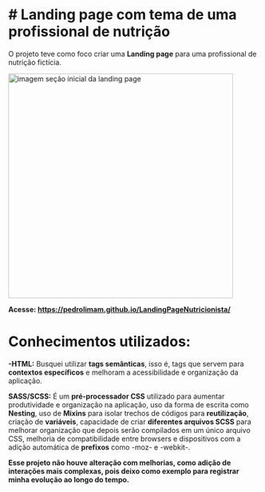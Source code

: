 # # Landing page com tema de uma profissional de nutrição

O projeto teve como foco criar uma <strong>Landing page</strong> para uma profissional de nutrição fictícia.


<img width="450px" heigth="500px" src="https://user-images.githubusercontent.com/98844522/180227429-04425456-b555-4e73-aece-f6f6e04c3d97.png" alt="imagem seção inicial da landing page">

<strong>Acesse: https://pedrolimam.github.io/LandingPageNutricionista/</strong>

# <strong>Conhecimentos utilizados:</strong>

<strong>-HTML:</strong> Busquei utilizar <strong>tags semânticas</strong>, isso é, tags que servem para <strong>contextos específicos</strong> e melhoram a acessibilidade e organização da aplicação.

<strong>SASS/SCSS:</strong> É um <strong>pré-processador CSS</strong> utilizado para aumentar produtividade e organização na aplicação, uso da forma de escrita como <strong>Nesting</strong>, uso de <strong>Mixins</strong> para isolar trechos de códigos para <strong>reutilização</strong>, criação de <strong>variáveis</strong>, capacidade de criar <strong>diferentes arquivos SCSS</strong> para melhorar organização que depois serão compilados em um único arquivo CSS, melhoria de <srong>compatibilidade entre browsers</strong> e dispositivos com a adição automática de <strong>prefixos</strong> como -moz- e -webkit-.



<strong>Esse projeto não houve alteração com melhorias, como adição de interações mais complexas, pois deixo como exemplo para registrar minha evolução ao longo do tempo.</strong>
